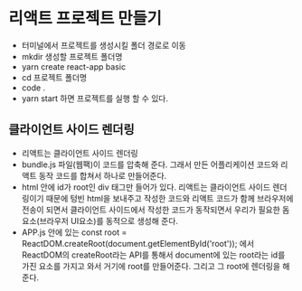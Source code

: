 # 리액트 프로젝트 만들기
- 터미널에서 프로젝트를 생성시킬 폴더 경로로 이동
- mkdir 생성할 프로젝트 폴더명
- yarn create react-app basic
- cd 프로젝트 폴더명
- code .
- yarn start 하면 프로젝트를 실행 할 수 있다.

## 클라이언트 사이드 렌더링
- 리액트는 클라이언트 사이드 렌더링
- bundle.js 파일(웹팩)이 코드를 압축해 준다. 그래서 만든 어플리케이션 코드와 리액트 동작 코드를 합쳐서 하나로 만들어준다.
- html 안에 id가 root인 div 태그만 들어가 있다. 리액트는 클라이언트 사이드 렌더링이기 때문에 텅빈 html을 보내주고 작성한 코드와 리액트 코드가 함께 브라우저에 전송이 되면서 클라이언트 사이드에서 작성한 코드가 동작되면서 우리가 필요한 돔 요소(브라우저 UI요소)를 동적으로 생성해 준다.
- APP.js 안에 있는 const root = ReactDOM.createRoot(document.getElementById('root')); 에서 ReactDOM의 createRoot라는 API를 통해서 document에 있는 root라는 id를 가진 요소를 가지고 와서 거기에 root를 만들어준다. 그리고 그 root에 렌더링을 해준다.

